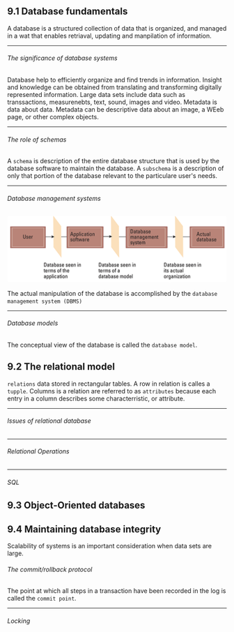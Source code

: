 ## 9.1 Database fundamentals

A database is a structured collection of data that is organized, and managed in a wat that enables retriaval, updating and manpilation of information.

---

<h6>The significance of database systems</h6>

Database help to efficiently organize and find trends in information.
Insight and knowledge can be obtained from translating and transforming digitally represented information.
Large data sets include data such as transsactions, measurenebts, text, sound, images and video.
Metadata is data about data.
Metadata can be descriptive data about an image, a WEeb page, or other complex objects.

---

<h6>The role of schemas</h6>

A `schema` is description of the entire database structure that is used by the database software to maintain the database.
A `subschema` is a description of only that portion of the database relevant to the particulare user's needs.

---

<h6>Database management systems</h6>

<img src="./images/database layers.png" style="border-radius: 5px;" width="850px">

The actual manipulation of the database is accomplished by the `database management system (DBMS)`

---

<h6>Database models</h6>

The conceptual view of the database is called the `database model`.

## 9.2 The relational model

`relations` data stored in rectangular tables.
A row in relation is calles a `tupple`. Columns is a relation are referred to as `attributes` because each entry in a column describes some characterristic, or attribute.

---

<h6>Issues of relational database</h6>

---

<h6>Relational Operations</h6>

---

<h6>SQL</h6>

## 9.3 Object-Oriented databases

## 9.4 Maintaining database integrity

Scalability of systems is an important consideration when data sets are large.

<h6>The commit/rollback protocol</h6>

The point at which all steps in a transaction have been recorded in the log is called the `commit point`.

---

<h6>Locking</h6>
